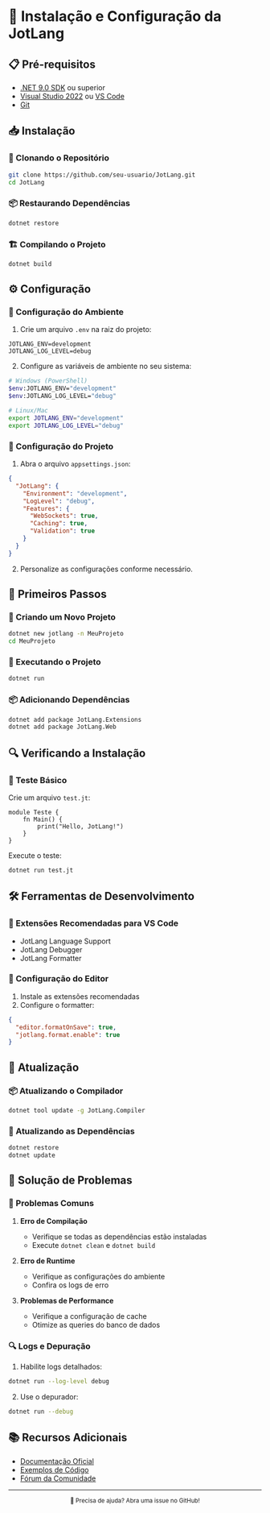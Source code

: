 # 🚀 Instalação e Configuração da JotLang

## 📋 Pré-requisitos

- [.NET 9.0 SDK](https://dotnet.microsoft.com/download/dotnet/9.0) ou superior
- [Visual Studio 2022](https://visualstudio.microsoft.com/vs/) ou [VS Code](https://code.visualstudio.com/)
- [Git](https://git-scm.com/downloads)

## 📥 Instalação

### 🔄 Clonando o Repositório
```bash
git clone https://github.com/seu-usuario/JotLang.git
cd JotLang
```

### 📦 Restaurando Dependências
```bash
dotnet restore
```

### 🏗️ Compilando o Projeto
```bash
dotnet build
```

## ⚙️ Configuração

### 📝 Configuração do Ambiente

1. Crie um arquivo `.env` na raiz do projeto:
```env
JOTLANG_ENV=development
JOTLANG_LOG_LEVEL=debug
```

2. Configure as variáveis de ambiente no seu sistema:
```bash
# Windows (PowerShell)
$env:JOTLANG_ENV="development"
$env:JOTLANG_LOG_LEVEL="debug"

# Linux/Mac
export JOTLANG_ENV="development"
export JOTLANG_LOG_LEVEL="debug"
```

### 🔧 Configuração do Projeto

1. Abra o arquivo `appsettings.json`:
```json
{
  "JotLang": {
    "Environment": "development",
    "LogLevel": "debug",
    "Features": {
      "WebSockets": true,
      "Caching": true,
      "Validation": true
    }
  }
}
```

2. Personalize as configurações conforme necessário.

## 🎯 Primeiros Passos

### 📝 Criando um Novo Projeto
```bash
dotnet new jotlang -n MeuProjeto
cd MeuProjeto
```

### 🔄 Executando o Projeto
```bash
dotnet run
```

### 📦 Adicionando Dependências
```bash
dotnet add package JotLang.Extensions
dotnet add package JotLang.Web
```

## 🔍 Verificando a Instalação

### 📝 Teste Básico
Crie um arquivo `test.jt`:
```jot
module Teste {
    fn Main() {
        print("Hello, JotLang!")
    }
}
```

Execute o teste:
```bash
dotnet run test.jt
```

## 🛠️ Ferramentas de Desenvolvimento

### 📝 Extensões Recomendadas para VS Code
- JotLang Language Support
- JotLang Debugger
- JotLang Formatter

### 🔧 Configuração do Editor
1. Instale as extensões recomendadas
2. Configure o formatter:
```json
{
  "editor.formatOnSave": true,
  "jotlang.format.enable": true
}
```

## 🔄 Atualização

### 📦 Atualizando o Compilador
```bash
dotnet tool update -g JotLang.Compiler
```

### 🔄 Atualizando as Dependências
```bash
dotnet restore
dotnet update
```

## 🎯 Solução de Problemas

### 📝 Problemas Comuns

1. **Erro de Compilação**
   - Verifique se todas as dependências estão instaladas
   - Execute `dotnet clean` e `dotnet build`

2. **Erro de Runtime**
   - Verifique as configurações do ambiente
   - Confira os logs de erro

3. **Problemas de Performance**
   - Verifique a configuração de cache
   - Otimize as queries do banco de dados

### 🔍 Logs e Depuração

1. Habilite logs detalhados:
```bash
dotnet run --log-level debug
```

2. Use o depurador:
```bash
dotnet run --debug
```

## 📚 Recursos Adicionais

- [Documentação Oficial](https://jotlang.dev/docs)
- [Exemplos de Código](https://github.com/jotlang/examples)
- [Fórum da Comunidade](https://forum.jotlang.dev)

---

<div align="center">
  <sub>🤝 Precisa de ajuda? Abra uma issue no GitHub!</sub>
</div> 